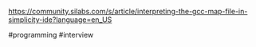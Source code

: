https://community.silabs.com/s/article/interpreting-the-gcc-map-file-in-simplicity-ide?language=en_US

#programming #interview 